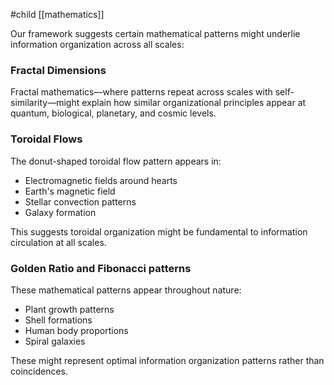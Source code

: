 #child [[mathematics]]

Our framework suggests certain mathematical patterns might underlie information organization across all scales:

### Fractal Dimensions

Fractal mathematics—where patterns repeat across scales with self-similarity—might explain how similar organizational principles appear at quantum, biological, planetary, and cosmic levels.

### Toroidal Flows

The donut-shaped toroidal flow pattern appears in:

- Electromagnetic fields around hearts
- Earth's magnetic field
- Stellar convection patterns
- Galaxy formation

This suggests toroidal organization might be fundamental to information circulation at all scales.

### Golden Ratio and Fibonacci patterns

These mathematical patterns appear throughout nature:

- Plant growth patterns
- Shell formations
- Human body proportions
- Spiral galaxies

These might represent optimal information organization patterns rather than coincidences.